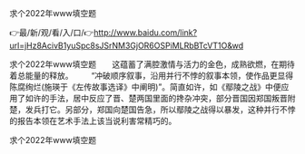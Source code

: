 求个2022年www填空题

👉最/新/观/看/入/口/👉http://www.baidu.com/link?url=jHz8AcivB1yuSpc8sJSrNM3GjOR6OSPiMLRbBTcVT1O&wd

求个2022年www填空题　　这蕴蓄了满腔激情与活力的金色，成熟欲燃，在期待着总能量的释放。
　　“冲破顺序叙事，沿用并行不悖的叙事本领，使作品更显得陈腐绚烂(施瑛于《左传故事选译》中阐明)”。简直如许，如《鄢陵之战》中便应用了如许的手法，居中反应了晋、楚两国里面的搀杂冲突，部分晋国因郑国叛晋附楚，发兵打它。另部分，郑国向楚国告急，所以鄢陵之战得以暴发，这种并行不悖的报告本领在艺术手法上该当说利害常精巧的。


求个2022年www填空题
